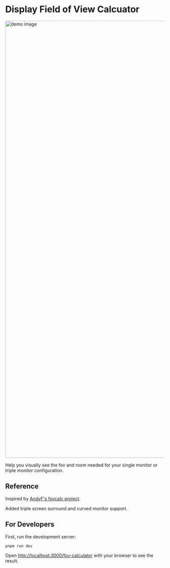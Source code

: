 # Display Field of View Calcuator

<img width="1378" alt="demo image" src="https://github.com/nicholasxuu/fov-calculator/assets/676478/5c5a9764-631d-4a04-b639-5de7441e8c94">


Help you visually see the fov and room needed for your single monitor or triple monitor configuration.

## Reference

Inspired by [AndyF's fovcalc project](https://andyf.me/fovcalc.html).

Added triple screen surround and curved monitor support.

## For Developers

First, run the development server:

```bash
pnpm run dev
```

Open [http://localhost:3000/fov-calculator](http://localhost:3000/fov-calculator) with your browser to see the result.
